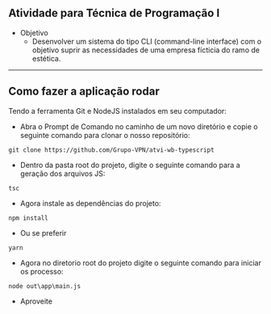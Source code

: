 ## Atividade para Técnica de Programação I
- Objetivo
  - Desenvolver um sistema do tipo CLI (command-line interface) com o objetivo suprir as necessidades de uma empresa fícticia do ramo de estética.
----
## Como fazer a aplicação rodar ##

Tendo a ferramenta Git e NodeJS instalados em seu computador:
- Abra o Prompt de Comando no caminho de um novo diretório e copie o seguinte comando para clonar o nosso repositório:

```
git clone https://github.com/Grupo-VPN/atvi-wb-typescript
```
- Dentro da pasta root do projeto, digite o seguinte comando para a geração dos arquivos JS:
```
tsc
```
- Agora instale as dependências do projeto:
``` 
npm install
``` 
- Ou se preferir
``` 
yarn
```
- Agora no diretorio root do projeto digite o seguinte comando para iniciar os processo:
```
node out\app\main.js
```
- Aproveite
